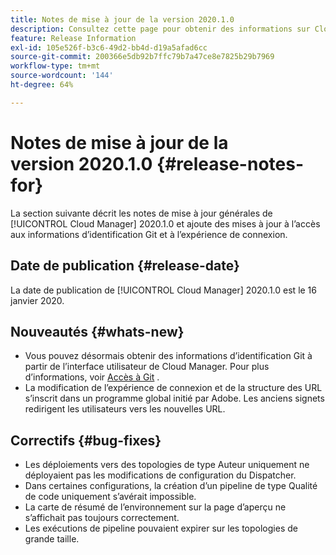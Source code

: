 ```yaml
---
title: Notes de mise à jour de la version 2020.1.0
description: Consultez cette page pour obtenir des informations sur Cloud Manager 2020.1.0
feature: Release Information
exl-id: 105e526f-b3c6-49d2-bb4d-d19a5afad6cc
source-git-commit: 200366e5db92b7ffc79b7a47ce8e7825b29b7969
workflow-type: tm+mt
source-wordcount: '144'
ht-degree: 64%

---
```


# Notes de mise à jour de la version 2020.1.0 {#release-notes-for}

La section suivante décrit les notes de mise à jour générales de [!UICONTROL Cloud Manager] 2020.1.0 et ajoute des mises à jour à l’accès aux informations d’identification Git et à l’expérience de connexion.

## Date de publication {#release-date}

La date de publication de [!UICONTROL Cloud Manager] 2020.1.0 est le 16 janvier 2020.

## Nouveautés {#whats-new}

* Vous pouvez désormais obtenir des informations d’identification Git à partir de l’interface utilisateur de Cloud Manager. Pour plus d’informations, voir [Accès à Git](/help/managing-code/managing-repositories.md) .
* La modification de l’expérience de connexion et de la structure des URL s’inscrit dans un programme global initié par Adobe. Les anciens signets redirigent les utilisateurs vers les nouvelles URL.


## Correctifs {#bug-fixes}

* Les déploiements vers des topologies de type Auteur uniquement ne déployaient pas les modifications de configuration du Dispatcher.
* Dans certaines configurations, la création d’un pipeline de type Qualité de code uniquement s’avérait impossible.
* La carte de résumé de l’environnement sur la page d’aperçu ne s’affichait pas toujours correctement.
* Les exécutions de pipeline pouvaient expirer sur les topologies de grande taille.
